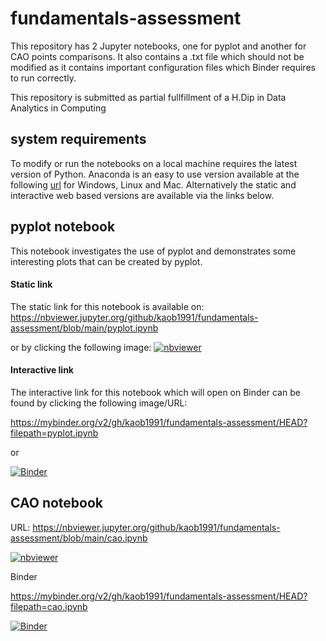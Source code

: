 # fundamentals-assessment

This repository has 2 Jupyter notebooks, one for pyplot and another for CAO points comparisons. It also contains a .txt file which should not be modified as it contains important configuration files which Binder requires to run correctly. 

This repository is submitted as partial fullfillment of a H.Dip in Data Analytics in Computing

## system requirements 


To modify or run the notebooks on a local machine requires the latest version of Python. Anaconda is an easy to use version available at the following  [url](https://www.anaconda.com/) for Windows, Linux and Mac. Alternatively the static and interactive web based versions are available via the links below. 



## pyplot notebook

This notebook investigates the use of pyplot and demonstrates some interesting plots that can be created by pyplot. 

#### Static link
The static link for this notebook is available on:
https://nbviewer.jupyter.org/github/kaob1991/fundamentals-assessment/blob/main/pyplot.ipynb 

or by clicking the following image: [![nbviewer](https://raw.githubusercontent.com/jupyter/design/master/logos/Badges/nbviewer_badge.svg)](https://nbviewer.jupyter.org/github/kaob1991/fundamentals-assessment/blob/main/pyplot.ipynb)

#### Interactive link 
The interactive link for this notebook which will open on Binder can be found by clicking the following image/URL:

https://mybinder.org/v2/gh/kaob1991/fundamentals-assessment/HEAD?filepath=pyplot.ipynb 

or  

[![Binder](https://mybinder.org/badge_logo.svg)](https://mybinder.org/v2/gh/kaob1991/fundamentals-assessment/HEAD?filepath=pyplot.ipynb)



## CAO notebook 



URL: https://nbviewer.jupyter.org/github/kaob1991/fundamentals-assessment/blob/main/cao.ipynb


[![nbviewer](https://raw.githubusercontent.com/jupyter/design/master/logos/Badges/nbviewer_badge.svg)](https://nbviewer.jupyter.org/github/kaob1991/fundamentals-assessment/blob/main/cao.ipynb)



Binder 


https://mybinder.org/v2/gh/kaob1991/fundamentals-assessment/HEAD?filepath=cao.ipynb 


 
[![Binder](https://mybinder.org/badge_logo.svg)](https://mybinder.org/v2/gh/kaob1991/fundamentals-assessment/HEAD?filepath=cao.ipynb)
